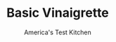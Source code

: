 ---
layout: ../../layouts/MarkdownPostLayout.astro
title: Basic Vinaigrette
author: America's Test Kitchen
pubDate: 2023-03-15
description: "What’s the secret to the world’s easiest vinaigrette ­dressing? Hint: Shake things up."
image_url: https://res.cloudinary.com/hksqkdlah/image/upload/ar_1:1,c_fill,dpr_2.0,f_auto,fl_lossy.progressive.strip_profile,g_faces:auto,q_auto:low,w_344/10189_sfs-5-easyvinaigrettes-1
tags: ["American","Sauces"]
calories: 396
protein: 
carbohydrates: 1
fats: 
fiber: 
ingredients: ["1 tablespoon, cider vinegar","1 teaspoon, minced shallot","3 tablespoons, extra-virgin olive oil","1 teaspoon, honey","1/2 teaspoon regular or, light mayonnaise","1/2 teaspoon, Dijon mustard","1/4 teaspoon, salt","1/4 teaspoon, pepper"]
serves: 4
time: "15 minutes"
instructions: ["Combine vinegar and shallot in small jar; let sit for 5 minutes. Add oil, honey, mayonnaise, mustard, salt, and pepper to jar, affix lid, and shake vigorously until emulsified, about 30 seconds."]
nutrition: ["10 mg Potassium","1 mg Phosphorus","1 mg Calcium","1 mg Magnesium","41 mg Sodium","10 g Fat","7 g Monounsaturated","1 g Polyunsaturated","1 g Saturated","1 g Sugars","6 µg Vitamin K","5 g Water","1 g Carbs","1 mg Vitamin E","99 kcal Energy","1 g Sugars, added","396 calories"]
notes: "The vinaigrette will keep for three days in the refrigerator. Shake well before using."
---